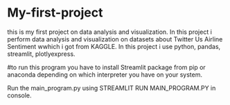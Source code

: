 # My-first-project
this is my first project on data analysis and visualization.
In this project i perform data analysis and visualization on datasets about Twitter Us Airline Sentiment wwhich i got from KAGGLE.
In this project i use python, pandas, streamlit, plotlyexpress.

#to run this program you have to install Streamlit package from pip or anaconda depending on which interpreter you have on your system.

Run the main_program.py using STREAMLIT RUN MAIN_PROGRAM.PY in console.

